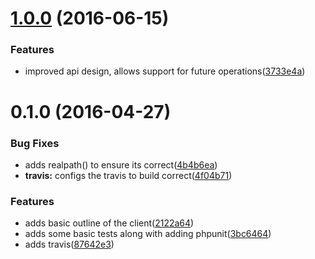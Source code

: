 <a name="1.0.0"></a>
# [1.0.0](https://github.com/gsdevme/jumpcloud-auth/compare/0.1.0...v1.0.0) (2016-06-15)


### Features

* improved api design, allows support for future operations([3733e4a](https://github.com/gsdevme/jumpcloud-auth/commit/3733e4a))



<a name="0.1.0"></a>
# 0.1.0 (2016-04-27)


### Bug Fixes

* adds realpath() to ensure its correct([4b4b6ea](https://github.com/gsdevme/jumpcloud-auth/commit/4b4b6ea))
* **travis:** configs the travis to build correct([4f04b71](https://github.com/gsdevme/jumpcloud-auth/commit/4f04b71))


### Features

* adds basic outline of the client([2122a64](https://github.com/gsdevme/jumpcloud-auth/commit/2122a64))
* adds some basic tests along with adding phpunit([3bc6464](https://github.com/gsdevme/jumpcloud-auth/commit/3bc6464))
* adds travis([87642e3](https://github.com/gsdevme/jumpcloud-auth/commit/87642e3))




